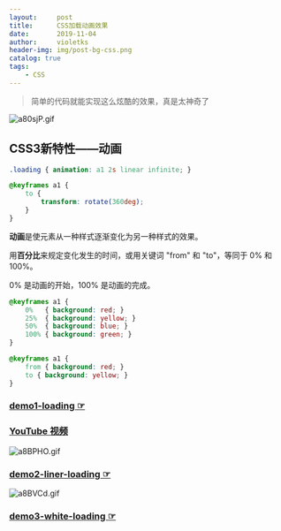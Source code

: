```yaml
---
layout:     post
title:      CSS加载动画效果
date:       2019-11-04
author:     violetks
header-img: img/post-bg-css.png
catalog: true
tags:
    - CSS
---
```


> 简单的代码就能实现这么炫酷的效果，真是太神奇了

![a80sjP.gif](https://s1.ax1x.com/2020/08/01/a80sjP.gif)
<!-- ![a80sjP.gif](/instructPic/a80sjP.gif) -->

## CSS3新特性——动画

```css
.loading { animation: a1 2s linear infinite; }

@keyframes a1 {
    to {
        transform: rotate(360deg);
    }
}
```

**动画**是使元素从一种样式逐渐变化为另一种样式的效果。

用**百分比**来规定变化发生的时间，或用关键词 "from" 和 "to"，等同于 0% 和 100%。

0% 是动画的开始，100% 是动画的完成。

```css
@keyframes a1 {
    0%   { background: red; }
    25%  { background: yellow; }
    50%  { background: blue; }
    100% { background: green; }
}
```

```css
@keyframes a1 {
    from { background: red; }
    to { background: yellow; }
}
```

### [demo1-loading ☞](/demo/loading/index.html)
### [YouTube 视频](https://www.youtube.com/watch?v=QLiZ5VrhA98)

![a8BPHO.gif](https://s1.ax1x.com/2020/08/01/a8BPHO.gif)
<!-- ![a8BPHO.gif](/instructPic/a8BPHO.gif) -->

### [demo2-liner-loading ☞](/demo/liner-loading/index.html)

![a8BVCd.gif](https://s1.ax1x.com/2020/08/01/a8BVCd.gif)
<!-- ![a8BVCd.gif](/instructPic/a8BVCd.gif) -->

### [demo3-white-loading ☞](/demo/white-loading/index.html)